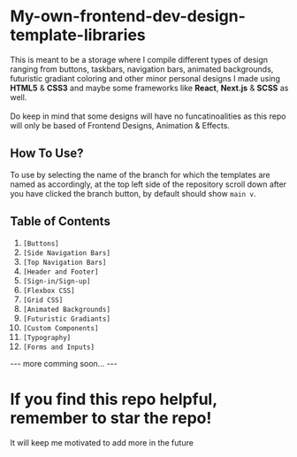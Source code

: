 # My-own-frontend-dev-design-template-libraries

This is meant to be a storage where I compile different types of design ranging from buttons, taskbars, navigation bars, animated backgrounds, futuristic gradiant coloring and other minor personal designs I made using **HTML5** & **CSS3** and maybe some frameworks like **React**, **Next.js** & **SCSS** as well.
<br><br>
Do keep in mind that some designs will have no funcatinoalities as this repo will only be based of Frontend Designs, Animation & Effects.

## How To Use?
To use by selecting the name of the branch for which the templates are named as accordingly, at the top left side of the repository scroll down after you have clicked the branch button, by default should show `main v`.

## Table of Contents
1. `[Buttons]`
2. `[Side Navigation Bars]` <!--(#sidebar)-->
3. `[Top Navigation Bars]` <!--(#navigation-bars)-->
4. `[Header and Footer]` <!-- (#headerfooter)-->
5. `[Sign-in/Sign-up]` <!--(#Sign-in/Sign-up)-->
6. `[Flexbox CSS]` <!--(#Flexbox)-->
7. `[Grid CSS]` <!--(#Footer)-->
8. `[Animated Backgrounds]` <!--(#animated-backgrounds)-->
9. `[Futuristic Gradiants]` <!--(#futuristic-gradiants)-->
10. `[Custom Components]` <!--(#custom-components)-->
11. `[Typography]` <!--(#typography)-->
12. `[Forms and Inputs]` <!--(#forms-and-inputs)-->

--- more comming soon... ---

<!-- ### Contributions-->

# If you find this repo helpful, remember to star the repo!
It will keep me motivated to add more in the future


